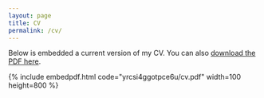 ```yaml
---
layout: page
title: CV
permalink: /cv/
---
```


Below is embedded a current version of my CV. You can also [download the PDF here](https://www.dropbox.com/s/yrcsi4ggotpce6u/cv.pdf?dl=1).

{% include embedpdf.html code="yrcsi4ggotpce6u/cv.pdf" width=100 height=800 %}
